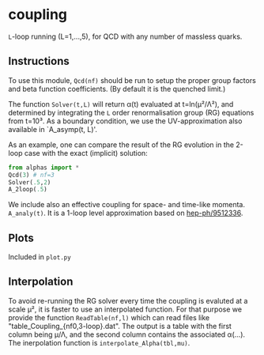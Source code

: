 # coupling
`L`-loop running (L=1,...,5), for QCD with any number of massless quarks.

## Instructions

To use this module, `Qcd(nf)` should be run to setup the proper group factors
and beta function coefficients. (By default it is the quenched limit.)

The function `Solver(t,L)` will return α(t) evaluated at t=ln(μ²/Λ²), and
determined by integrating the `L` order renormalisation group (RG) equations from t=10³.
As a boundary condition, we use the UV-approximation also available in `A_asymp(t, L)'.

As an example, one can compare the result of the RG evolution in the 2-loop case
with the exact (implicit) solution:
```python
from alphas import *
Qcd(3) # nf=3
Solver(.5,2)
A_2loop(.5)
```

We include also an effective coupling for space- and time-like momenta. `A_analy(t)`.
It is a 1-loop level approximation based on [hep-ph/9512336](https://arxiv.org/abs/hep-ph/9512336).

## Plots

Included in `plot.py`

## Interpolation

To avoid re-running the RG solver every time the coupling is evaluted at a scale μ², it is faster
to use an interpolated function. For that purpose we provide the function `ReadTable(nf,l)`
which can read files like "table_Coupling_{nf0,3-loop}.dat". The output is a table
with the first column being μ/Λ, and the second column contains the associated α(...).
The inerpolation function is `interpolate_Alpha(tbl,mu)`.
